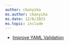 ```yaml
---
author: ckanyika
ms.author: ckanyika
ms.date: 12/6/2023
ms.topic: include
---
```


- [Improve YAML Validation](#improve-yaml-validation)